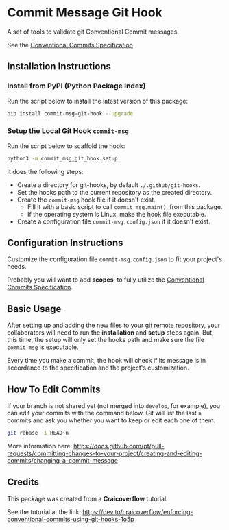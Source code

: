 # Commit Message Git Hook

A set of tools to validate git Conventional Commit messages.

See the [Conventional Commits Specification](https://www.conventionalcommits.org/en/v1.0.0/).

## Installation Instructions

### Install from PyPI (Python Package Index)

Run the script below to install the latest version of this package:

```bash
pip install commit-msg-git-hook --upgrade
```

### Setup the Local Git Hook `commit-msg`

Run the script below to scaffold the hook:

```bash
python3 -m commit_msg_git_hook.setup
```

It does the following steps:

- Create a directory for git-hooks, by default `./.github/git-hooks`.
- Set the hooks path to the current repository as the created directory.
- Create the `commit-msg` hook file if it doesn't exist.
    - Fill it with a basic script to call `commit_msg.main()`, from this package.
    - If the operating system is Linux, make the hook file executable.
- Create a configuration file `commit-msg.config.json` if it doesn't exist.

## Configuration Instructions

Customize the configuration file `commit-msg.config.json` to fit your project's needs.

Probably you will want to add **scopes**, to fully utilize the [Conventional Commits Specification](https://www.conventionalcommits.org/en/v1.0.0/).

## Basic Usage

After setting up and adding the new files to your git remote repository, your collaborators will
need to run the **installation** and **setup** steps again.
But, this time, the setup will only set the hooks path and make sure the file `commit-msg` is
executable.

Every time you make a commit, the hook will check if its message is in accordance to the
specification and the project's customization.

## How To Edit Commits

If your branch is not shared yet (not merged into `develop`, for example), you can edit your commits
with the command below. Git will list the last `n` commits and ask you whether you want to keep or
edit each one of them.

```bash
git rebase -i HEAD~n
```

More information here: https://docs.github.com/pt/pull-requests/committing-changes-to-your-project/creating-and-editing-commits/changing-a-commit-message

## Credits

This package was created from a **Craicoverflow** tutorial.

See the tutorial at the link:
https://dev.to/craicoverflow/enforcing-conventional-commits-using-git-hooks-1o5p